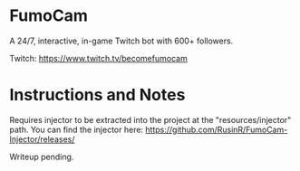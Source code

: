 # FumoCam
A 24/7, interactive, in-game Twitch bot with 600+ followers.

Twitch: https://www.twitch.tv/becomefumocam

# Instructions and Notes
Requires injector to be extracted into the project at the "resources/injector" path. You can find the injector here: https://github.com/RusinR/FumoCam-Injector/releases/

Writeup pending.

